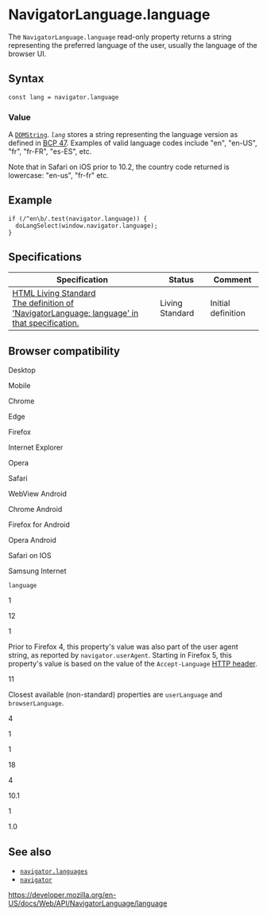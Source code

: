# NavigatorLanguage.language

The `NavigatorLanguage.language` read-only property returns a string representing the preferred language of the user, usually the language of the browser UI.

## Syntax

    const lang = navigator.language

### Value

A [`DOMString`](../domstring). _`lang`_ stores a string representing the language version as defined in [BCP 47](https://tools.ietf.org/rfc/bcp/bcp47.txt). Examples of valid language codes include "en", "en-US", "fr", "fr-FR", "es-ES", etc.

Note that in Safari on iOS prior to 10.2, the country code returned is lowercase: "en-us", "fr-fr" etc.

## Example

    if (/^en\b/.test(navigator.language)) {
      doLangSelect(window.navigator.language);
    }

## Specifications

<table><thead><tr class="header"><th>Specification</th><th>Status</th><th>Comment</th></tr></thead><tbody><tr class="odd"><td><a href="https://html.spec.whatwg.org/multipage/#dom-navigator-language">HTML Living Standard<br />
<span class="small">The definition of 'NavigatorLanguage: language' in that specification.</span></a></td><td><span class="spec-living">Living Standard</span></td><td>Initial definition</td></tr></tbody></table>

## Browser compatibility

Desktop

Mobile

Chrome

Edge

Firefox

Internet Explorer

Opera

Safari

WebView Android

Chrome Android

Firefox for Android

Opera Android

Safari on IOS

Samsung Internet

`language`

1

12

1

Prior to Firefox 4, this property's value was also part of the user agent string, as reported by `navigator.userAgent`. Starting in Firefox 5, this property's value is based on the value of the `Accept-Language` [HTTP header](https://developer.mozilla.org/docs/Web/HTTP/Headers).

11

Closest available (non-standard) properties are `userLanguage` and `browserLanguage`.

4

1

1

18

4

10.1

1

1.0

## See also

- [`navigator.languages`](languages)
- [`navigator`](../navigator)

<a href="https://developer.mozilla.org/en-US/docs/Web/API/NavigatorLanguage/language" class="_attribution-link">https://developer.mozilla.org/en-US/docs/Web/API/NavigatorLanguage/language</a>
